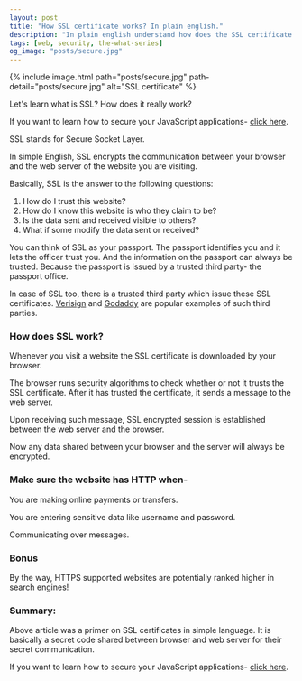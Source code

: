 ```yaml
---
layout: post
title: "How SSL certificate works? In plain english."
description: "In plain english understand how does the SSL certificate works. What is HTTPs and SSL exactly. Secure socket layer make easy to understand."
tags: [web, security, the-what-series]
og_image: "posts/secure.jpg"
---
```


{% include image.html path="posts/secure.jpg" path-detail="posts/secure.jpg" alt="SSL certificate" %}

Let's learn what is SSL? How does it really work?

If you want to learn how to secure your JavaScript applications- [click here](http://ngninja.com/posts/secure-coding-javascript).

SSL stands for Secure Socket Layer.

In simple English, SSL encrypts the communication between your browser and the web server of the website you are visiting.

Basically, SSL is the answer to the following questions:

1. How do I trust this website?
2. How do I know this website is who they claim to be?
3. Is the data sent and received visible to others?
4. What if some modify the data sent or received?

You can think of SSL as your passport. The passport identifies you and it lets the officer trust you. And the information on the passport can always be trusted. Because the passport is issued by a trusted third party- the passport office.

In case of SSL too, there is a trusted third party which issue these SSL certificates. [Verisign](https://www.verisign.com/) and [Godaddy](https://www.godaddy.com/web-security/ssl-certificate) are popular examples of such third parties.

### How does SSL work?

Whenever you visit a website the SSL certificate is downloaded by your browser.

The browser runs security algorithms to check whether or not it trusts the SSL certificate. After it has trusted the certificate, it sends a message to the web server.

Upon receiving such message, SSL encrypted session is established between the web server and the browser.

Now any data shared between your browser and the server will always be encrypted.

### Make sure the website has HTTP when-

You are making online payments or transfers.

You are entering sensitive data like username and password.

Communicating over messages.

### Bonus
By the way, HTTPS supported websites are potentially ranked higher in search engines!

### Summary:
Above article was a primer on SSL certificates in simple language. It is basically a secret code shared between browser and web server for their secret communication.

If you want to learn how to secure your JavaScript applications- [click here](http://ngninja.com/posts/secure-coding-javascript).

